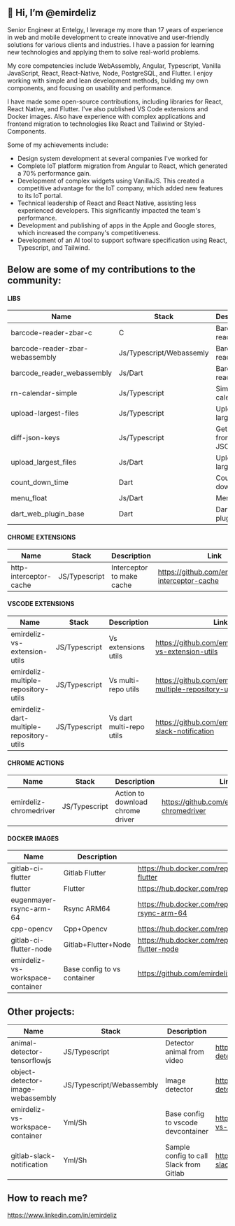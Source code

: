 ## 👋 Hi, I’m @emirdeliz

Senior Engineer at Entelgy, I leverage my more than 17 years of experience in web and mobile development to create innovative and user-friendly solutions for various clients and industries. I have a passion for learning new technologies and applying them to solve real-world problems.

My core competencies include WebAssembly, Angular, Typescript, Vanilla JavaScript, React, React-Native, Node, PostgreSQL, and Flutter. I enjoy working with simple and lean development methods, building my own components, and focusing on usability and performance.

I have made some open-source contributions, including libraries for React, React Native, and Flutter. I've also published VS Code extensions and Docker images. Also have experience with complex applications and frontend migration to technologies like React and Tailwind or Styled-Components.

Some of my achievements include:
- Design system development at several companies I've worked for
- Complete IoT platform migration from Angular to React, which generated a 70% performance gain.
- Development of complex widgets using VanillaJS. This created a competitive advantage for the IoT company, which added new features to its IoT portal.
- Technical leadership of React and React Native, assisting less experienced developers. This significantly impacted the team's performance.
- Development and publishing of apps in the Apple and Google stores, which increased the company's competitiveness.
- Development of an AI tool to support software specification using React, Typescript, and Tailwind.

## Below are some of my contributions to the community:

#### LIBS

| **Name**                        | **Stack**                | **Description**                    | **Link**                                              |
| ------------------------------- | ------------------------ | ---------------------------------- | ----------------------------------------------------- |
| barcode-reader-zbar-c           | C                        | Barcode reader             | https://github.com/emirdeliz/barcode-reader-zbar-c            |
| barcode-reader-zbar-webassembly | Js/Typescript/Webassemly | Barcode reader             | https://www.npmjs.com/package/barcode-reader-zbar-webassembly |
| barcode_reader_webassembly      | Js/Dart                  | Barcode reader             | https://pub.dev/packages/barcode_reader_webassembly           |
| rn-calendar-simple              | Js/Typescript            | Simple calendar            | https://www.npmjs.com/package/rn-calendar-simple              |
| upload-largest-files            | Js/Typescript            | Upload large files         | https://www.npmjs.com/package/upload-largest-files            |
| diff-json-keys                  | Js/Typescript            | Get the diff from two JSON | https://www.npmjs.com/package/diff-json-keys                  |
| upload_largest_files            | Js/Dart                  | Upload large files         | https://pub.dev/packages/upload_largest_files                 |
| count_down_time                 | Dart                     | Count-down timer           | https://pub.dev/packages/count_down_time                      |
| menu_float                      | Js/Dart                  | Menu float                 | https://pub.dev/packages/menu_float                           |
| dart_web_plugin_base            | Dart                     | Dart web plugin base       | https://pub.dev/packages/dart_web_plugin_base                 |

#### CHROME EXTENSIONS

| **Name**                        | **Stack**                | **Description**                    | **Link**                                            |
| ------------------------------- | ------------------------ | ---------------------------------- | --------------------------------------------------- |
| http-interceptor-cache          | JS/Typescript            | Interceptor to make cache          | https://github.com/emirdeliz/http-interceptor-cache |

#### VSCODE EXTENSIONS

| **Name**                                 | **Stack**                | **Description**                    | **Link**                                         |
| ---------------------------------------- | ------------------------ | ---------------------------------- | -------------------------------------------------|
| emirdeliz-vs-extension-utils             | JS/Typescript | Vs extensions utils      | https://github.com/emirdeliz/emirdeliz-vs-extension-utils             |
| emirdeliz-multiple-repository-utils      | JS/Typescript | Vs multi-repo utils      | https://github.com/emirdeliz/emirdeliz-multiple-repository-utils      |
| emirdeliz-dart-multiple-repository-utils | JS/Typescript | Vs dart multi-repo utils | https://github.com/emirdeliz/gitlab-slack-notification                |

#### CHROME ACTIONS

| **Name**                        | **Stack**                | **Description**                    | **Link**                                            |
| ------------------------------- | ------------------------ | ---------------------------------- | --------------------------------------------------- |
| emirdeliz-chromedriver          | JS/Typescript            | Action to download chrome driver   | https://github.com/emirdeliz/emirdeliz-chromedriver |

#### DOCKER IMAGES

| **Name**                         | **Description**             |     **Link**                                                               |
| -------------------------------- | --------------------------- | -------------------------------------------------------------------------- |
| gitlab-ci-flutter                | Gitlab Flutter              | https://hub.docker.com/repository/docker/emirdeliz/gitlab-ci-flutter       |
| flutter                          | Flutter                     | https://hub.docker.com/repository/docker/emirdeliz/flutter                 |
| eugenmayer-rsync-arm-64          | Rsync ARM64                 | https://hub.docker.com/repository/docker/emirdeliz/eugenmayer-rsync-arm-64 |
| cpp-opencv                       | Cpp+Opencv                  | https://hub.docker.com/repository/docker/emirdeliz/cpp-opencv              |
| gitlab-ci-flutter-node           | Gitlab+Flutter+Node         | https://hub.docker.com/repository/docker/emirdeliz/gitlab-ci-flutter-node  |
| emirdeliz-vs-workspace-container | Base config to vs container | https://github.com/emirdeliz/emirdeliz-vs-workspace-container              |

## Other projects:

| **Name**                                 | **Stack**                 | **Description**                         | **Link**                                                       |
| ---------------------------------------- | ------------------------- | --------------------------------------- | -------------------------------------------------------------- |
| animal-detector-tensorflowjs             | JS/Typescript             | Detector animal from video              | https://github.com/emirdeliz/animal-detector-tensorflowjs      |
| object-detector-image-webassembly        | JS/Typescript/Webassembly | Image detector                          | https://github.com/emirdeliz/object-detector-image-webassembly |
| emirdeliz-vs-workspace-container         | Yml/Sh                    | Base config to vscode devcontainer      | https://github.com/emirdeliz/emirdeliz-vs-workspace-container  |
| gitlab-slack-notification                | Yml/Sh                    | Sample config to call Slack from Gitlab | https://github.com/emirdeliz/gitlab-slack-notification         |

## How to reach me?
 https://www.linkedin.com/in/emirdeliz
 
<!---
emirdeliz/emirdeliz is a ✨ special ✨ repository because its `README.md` (this file) appears on your GitHub profile.
You can click the Preview link to take a look at your changes.
--->
